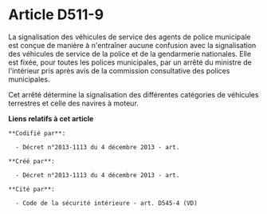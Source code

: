 # Article D511-9

La signalisation des véhicules de service des agents de police municipale est conçue de manière à n'entraîner aucune
confusion avec la signalisation des véhicules de service de la police et de la gendarmerie nationales. Elle est fixée, pour
toutes les polices municipales, par un arrêté du ministre de l'intérieur pris après avis de la commission consultative des
polices municipales.

Cet arrêté détermine la signalisation des différentes catégories de véhicules terrestres et celle des navires à moteur.

**Liens relatifs à cet article**

	**Codifié par**:

	  - Décret n°2013-1113 du 4 décembre 2013 - art.

	**Créé par**:

	  - Décret n°2013-1113 du 4 décembre 2013 - art.

	**Cité par**:

	  - Code de la sécurité intérieure - art. D545-4 (VD)
